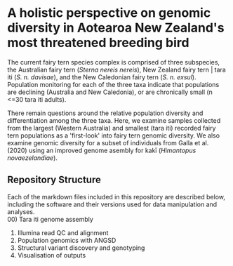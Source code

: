 # A holistic perspective on genomic diversity in Aotearoa New Zealand's most threatened breeding bird
The current fairy tern species complex is comprised of three subspecies, the Australian fairy tern (*Sterna nereis nereis*), New Zealand fairy tern | tara iti (*S. n. davisae*), and the New Caledonian fairy tern (*S. n. exsul*). Population monitoring for each of the three taxa indicate that populations are declining (Australia and New Caledonia), or are chronically small (n <=30 tara iti adults).  

There remain questions around the relative population diversity and differentiation among the three taxa. Here, we examine samples collected from the largest (Western Australia) and smallest (tara iti) recorded fairy tern populations as a 'first-look' into fairy tern genomic diversity. We also examine genomic diversity for a subset of individuals from Galla et al. (2020) using an improved genome asembly for kakī (*Himantopus novaezelandiae*).  

## Repository Structure
Each of the markdown files included in this repository are described below, including the software and their versions used for data manipulation and analyses.  
00) Tara iti genome assembly
01) Illumina read QC and alignment
02) Population genomics with ANGSD
03) Structural variant discovery and genotyping
04) Visualisation of outputs
